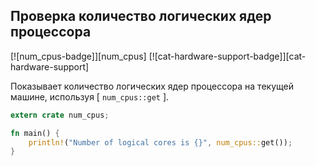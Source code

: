 ## Проверка количество логических ядер процессора

[![num_cpus-badge]][num_cpus] [![cat-hardware-support-badge]][cat-hardware-support]

Показывает количество логических ядер процессора на текущей машине, используя [ `num_cpus::get` ].

```rust
extern crate num_cpus;

fn main() {
    println!("Number of logical cores is {}", num_cpus::get());
}
```
